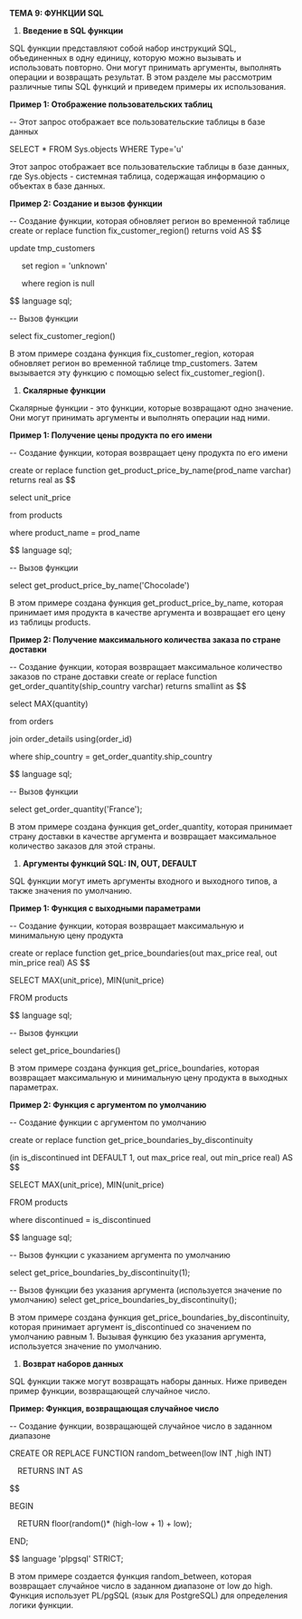 ﻿**ТЕМА 9: ФУНКЦИИ SQL**

1. **Введение в SQL функции**

SQL функции представляют собой набор инструкций SQL, объединенных в одну единицу, которую можно вызывать и использовать повторно. Они могут принимать аргументы, выполнять операции и возвращать результат. В этом разделе мы рассмотрим различные типы SQL функций и приведем примеры их использования.

**Пример 1: Отображение пользовательских таблиц**

-- Этот запрос отображает все пользовательские таблицы в базе данных

SELECT \* FROM Sys.objects WHERE Type='u'

Этот запрос отображает все пользовательские таблицы в базе данных, где Sys.objects - системная таблица, содержащая информацию о объектах в базе данных.

**Пример 2: Создание и вызов функции**

-- Создание функции, которая обновляет регион во временной таблице create or replace function fix\_customer\_region() returns void AS $$

update tmp\_customers

`   `set region = 'unknown'

`   `where region is null

$$ language sql;

-- Вызов функции

select fix\_customer\_region()

В этом примере создана функция fix\_customer\_region, которая обновляет регион во временной таблице tmp\_customers. Затем вызывается эту функцию с помощью select fix\_customer\_region().

1. **Скалярные функции**

Скалярные функции - это функции, которые возвращают одно значение. Они могут принимать аргументы и выполнять операции над ними.

**Пример 1: Получение цены продукта по его имени**

-- Создание функции, которая возвращает цену продукта по его имени

create or replace function get\_product\_price\_by\_name(prod\_name varchar) returns real as $$

select unit\_price

from products

where product\_name = prod\_name

$$ language sql;

-- Вызов функции

select get\_product\_price\_by\_name('Chocolade')

В этом примере создана функция get\_product\_price\_by\_name, которая принимает имя продукта в качестве аргумента и возвращает его цену из таблицы products.

**Пример 2: Получение максимального количества заказа по стране** **доставки**

-- Создание функции, которая возвращает максимальное количество заказов по стране доставки create or replace function get\_order\_quantity(ship\_country varchar) returns smallint as $$

select MAX(quantity)

from orders

join order\_details using(order\_id)

where ship\_country = get\_order\_quantity.ship\_country

$$ language sql;

-- Вызов функции

select get\_order\_quantity('France');

В этом примере создана функция get\_order\_quantity, которая принимает страну доставки в качестве аргумента и возвращает максимальное количество заказов для этой страны.

1. **Аргументы функций SQL: IN, OUT, DEFAULT**

SQL функции могут иметь аргументы входного и выходного типов, а также значения по умолчанию.

**Пример 1: Функция с выходными параметрами**

-- Создание функции, которая возвращает максимальную и минимальную цену продукта

create or replace function get\_price\_boundaries(out max\_price real, out min\_price real) AS $$

SELECT MAX(unit\_price), MIN(unit\_price)

FROM products

$$ language sql;

-- Вызов функции

select get\_price\_boundaries()

В этом примере создана функция get\_price\_boundaries, которая возвращает максимальную и минимальную цену продукта в выходных параметрах.

**Пример 2: Функция с аргументом по умолчанию**

-- Создание функции с аргументом по умолчанию

create or replace function get\_price\_boundaries\_by\_discontinuity

(in is\_discontinued int DEFAULT 1, out max\_price real, out min\_price real) AS $$

SELECT MAX(unit\_price), MIN(unit\_price)

FROM products

where discontinued = is\_discontinued

$$ language sql;

-- Вызов функции с указанием аргумента по умолчанию

select get\_price\_boundaries\_by\_discontinuity(1);

-- Вызов функции без указания аргумента (используется значение по умолчанию) select get\_price\_boundaries\_by\_discontinuity();

В этом примере создана функция get\_price\_boundaries\_by\_discontinuity, которая принимает аргумент is\_discontinued со значением по умолчанию равным 1. Вызывая функцию без указания аргумента, используется значение по умолчанию.

1. **Возврат наборов данных**

SQL функции также могут возвращать наборы данных. Ниже приведен пример функции, возвращающей случайное число.

**Пример: Функция, возвращающая случайное число**

-- Создание функции, возвращающей случайное число в заданном диапазоне

CREATE OR REPLACE FUNCTION random\_between(low INT ,high INT) 

`  `RETURNS INT AS

$$

BEGIN

`  `RETURN floor(random()\* (high-low + 1) + low);

END;

$$ language 'plpgsql' STRICT;

В этом примере создается функция random\_between, которая возвращает случайное число в заданном диапазоне от low до high. Функция использует PL/pgSQL (язык для PostgreSQL) для определения логики функции.

